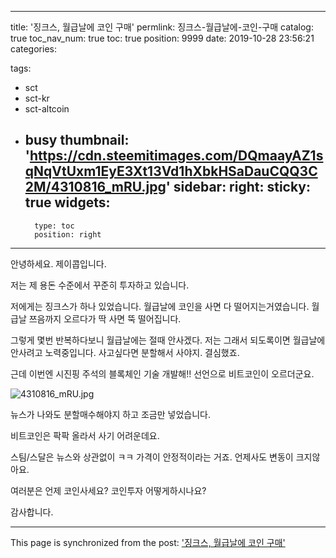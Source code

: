 
---
title: '징크스, 월급날에 코인 구매'
permlink: 징크스-월급날에-코인-구매
catalog: true
toc_nav_num: true
toc: true
position: 9999
date: 2019-10-28 23:56:21
categories:

tags:
- sct
- sct-kr
- sct-altcoin
- busy
thumbnail: 'https://cdn.steemitimages.com/DQmaayAZ1sqNqVtUxm1EyE3Xt13Vd1hXbkHSaDauCQQ3C2M/4310816_mRU.jpg'
sidebar:
    right:
        sticky: true
widgets:
    -
        type: toc
        position: right
---


안녕하세요. 제이콥입니다.

저는 제 용돈 수준에서 꾸준히 투자하고 있습니다. 

저에게는 징크스가 하나 있었습니다. 월급날에 코인을 사면 다 떨어지는거였습니다. 월급날 쯔음까지 오르다가 딱 사면 뚝 떨어집니다.

그렇게 몇번 반복하다보니 월급날에는 절때 안사겠다. 저는 그래서 되도록이면 월급날에 안사려고 노력중입니다. 사고싶다면 분할해서 사야지. 결심했죠.

근데 이번엔 시진핑 주석의 블록체인 기술 개발해!!
선언으로 비트코인이 오르더군요. 

![4310816_mRU.jpg](https://cdn.steemitimages.com/DQmaayAZ1sqNqVtUxm1EyE3Xt13Vd1hXbkHSaDauCQQ3C2M/4310816_mRU.jpg)


뉴스가 나와도 분할매수해야지 하고 조금만 넣었습니다.

비트코인은 팍팍 올라서 사기 어려운데요.

스팀/스달은 뉴스와 상관없이 ㅋㅋ 가격이 안정적이라는 거죠. 언제사도 변동이 크지않아요.

여러분은 언제 코인사세요? 코인투자 어떻게하시나요?

감사합니다.

- - -

This page is synchronized from the post: ['징크스, 월급날에 코인 구매'](https://steempeak.com/@jacobyu/k9vft)
